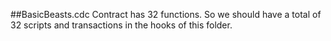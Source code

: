 ##BasicBeasts.cdc
Contract has 32 functions. So we should have a total of 32 scripts and transactions in the hooks of this folder.
